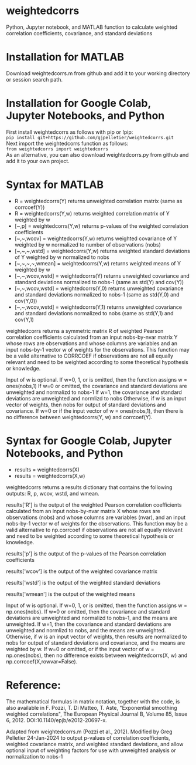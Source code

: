 # weightedcorrs
Python, Jupyter notebook, and MATLAB function to calculate weighted correlation coefficients, covariance, and standard deviations

# Installation for MATLAB

Download weightedcorrs.m from github and add it to your working directory or session search path.<br>

# Installation for Google Colab, Jupyter Notebooks, and Python

First install weightedcorrs as follows with pip or !pip:<br>
```pip install git+https://github.com/gjpelletier/weightedcorrs.git```<br> 
Next import the weightedcorrs function as follows:<br>
```from weightedcorrs import weightedcorrs```<br>
As an alternative, you can also download weightedcorrs.py from github and add it to your own project.<br>

# Syntax for MATLAB

-	R = weightedcorrs(Y)                     returns unweighted correlation matrix (same as corrcoef(Y))
-	R = weightedcorrs(Y,w)                   returns weighted correlation matrix of Y weighted by w
-	[~,p] = weightedcorrs(Y,w)               returns p-values of the weighted correlation coefficients
-	[~,~,wcov] = weightedcorrs(Y,w)          returns weighted covariance of Y weighted by w normalized to number of observations (nobs)
-	[~,~,~,wstd] = weightedcorrs(Y,w)        returns weighted standard deviations of Y weighted by w normalized to nobs
-	[~,~,~,~,wmean] = weightedcorrs(Y,w)     returns weighted means of Y weighted by w
-	[~,~,wcov,wstd] = weightedcorrs(Y)       returns unweighted covariance and standard deviations normalized to nobs-1 (same as std(Y) and cov(Y))
-	[~,~,wcov,wstd] = weightedcorrs(Y,0)     returns unweighted covariance and standard deviations normalized to nobs-1 (same as std(Y,0) and cov(Y,0))
-	[~,~,wcov,wstd] = weightedcorrs(Y,1)     returns unweighted covariance and standard deviations normalized to nobs (same as std(Y,1) and cov(Y,1)

weightedcorrs returns a symmetric matrix R of weighted Pearson correlation
coefficients calculated from an input nobs-by-nvar matrix Y whose rows are
observations and whose columns are variables and an input nobs-by-1 vector
w of weights for the observations. This function may be a valid
alternative to CORRCOEF if observations are not all equally relevant
and need to be weighted according to some theoretical hypothesis or
knowledge.

Input of w is optional. 
If w=0, 1, or is omitted, then the function assigns w = ones(nobs,1)
If w=0 or omitted, the covariance and standard deviations are unweighted and normalizd to nobs-1
If w=1, the covariance and standard deviations are unweighted and normlizd to nobs
Otherwise, if w is an input vector of weights, then nobs for output of standard deviations and covariance. 
If w=0 or if the input vector of w = ones(nobs,1), then there is no difference between
weightedcorrs(Y, w) and corrcoef(Y).

# Syntax for Google Colab, Jupyter Notebooks, and Python

- results = weightedcorrs(X)
- results = weightedcorrs(X,w)

weightedcorrs returns a results dictionary that contains the following outputs: R, p, wcov, wstd, and wmean.

results['R'] is the output of the weighted Pearson correlation coefficients calculated from an input nobs-by-nvar matrix X whose rows are observations (nobs) and whose columns are variables (nvar), and an input nobs-by-1 vector w of weights for the observations. This function may be a valid alternative to np.corrcoef if observations are not all equally relevant and need to be weighted according to some theoretical hypothesis or knowledge.

results['p'] is the output of the p-values of the Pearson correlation coefficients

results['wcov'] is the output of the weighted covariance matrix

results['wstd'] is the output of the weighted standard deviations

results['wmean'] is the output of the weighted means

Input of w is optional. If w=0, 1, or is omitted, then the function assigns w = np.ones(nobs). If w=0 or omitted, then the covariance and standard deviations are unweighted and normalizd to nobs-1, and the means are unweighted. If w=1, then the covariance and standard deviations are unweighted and normlizd to nobs, and the means are unweighted. Otherwise, if w is an input vector of weights, then results are normalized to nobs for output of standard deviations and covariance, and the means are weighted by w. If w=0 or omitted, or if the input vector of w = np.ones(nobs), then no difference exists between weightedcorrs(X, w) and np.corrcoef(X,rowvar=False).

# Reference: 

The mathematical formulas in matrix notation, together with
the code, is also available in
F. Pozzi, T. Di Matteo, T. Aste,
"Exponential smoothing weighted correlations",
The European Physical Journal B, Volume 85, Issue 6, 2012.
DOI:10.1140/epjb/e2012-20697-x. 

Adapted from weightedcorrs.m (Pozzi et al., 2012).
Modified by Greg Pelletier 24-Jan-2024 to output p-values of 
correlation coefficients, weighted covariance matrix, and 
weighted standard deviations, and allow optional input of 
weighting factors for use with unweighted analysis 
or normalization to nobs-1
